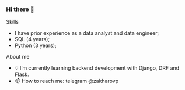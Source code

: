 ### Hi there 👋


Skills
- I have prior experience as a data analyst and data engineer;
- SQL (4 years);
- Python (3 years);

About me
- 💡 I’m currently learning backend development with Django, DRF and Flask.
- 📫 How to reach me: telegram @zakharovp
